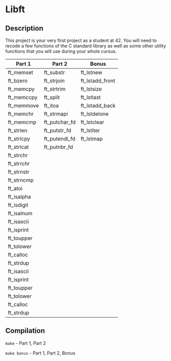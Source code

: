 # Libft
## Description
This project is your very first project as a student at 42. You will need to recode a few functions of the C standard library as well as some other utility functions that you will use during your whole cursus.

| Part 1      | Part 2        | Bonus           |
|-------------|---------------| ----------------|
| ft_memset   | ft_substr     | ft_lstnew       |
| ft_bzero    | ft_strjoin    | ft_lstadd_front |
| ft_memcpy   | ft_strtrim    | ft_lstsize      |
| ft_memccpy  | ft_split      | ft_lstlast      |
| ft_memmove  | ft_itoa       | ft_lstadd_back  |
| ft_memchr   | ft_strmapi    | ft_lstdelone    |
| ft_memcmp   | ft_putchar_fd | ft_lstclear     |
| ft_strlen   | ft_putstr_fd  | ft_lstiter      |
| ft_strlcpy  | ft_putendl_fd | ft_lstmap       |
| ft_strlcat  | ft_putnbr_fd  |                 |
| ft_strchr   |               |                 |
| ft_strrchr  |               |                 |
| ft_strnstr  |               |                 |
| ft_strncmp  |               |                 |
| ft_atoi     |               |                 |
| ft_isalpha  |               |                 |
| ft_isdigit  |               |                 |
| ft_isalnum  |               |                 |
| ft_isascii  |               |                 |
| ft_isprint  |               |                 |
| ft_toupper  |               |                 |
| ft_tolower  |               |                 |
| ft_calloc   |               |                 |
| ft_strdup   |               |                 |
| ft_isascii  |               |                 |
| ft_isprint  |               |                 |
| ft_toupper  |               |                 |
| ft_tolower  |               |                 |
| ft_calloc   |               |                 |
| ft_strdup   |               |                 |

## Compilation
`make` - Part 1, Part 2

`make bonus` - Part 1, Part 2, Bonus